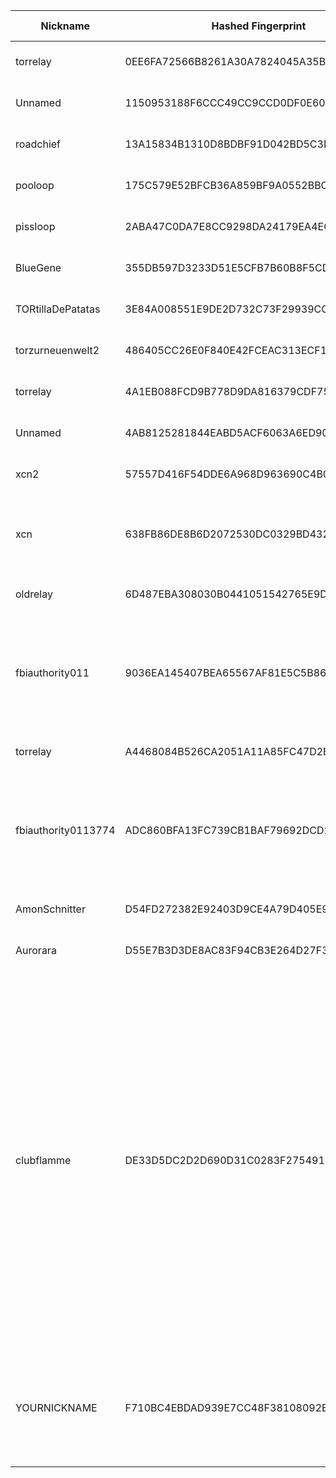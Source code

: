 | Nickname |  Hashed Fingerprint	| Or Addresses | Contact | Running | Flags | Last Seen | First Seen | Last Restarted | Advertised Bandwidth | Platform | Version | Version Status | Recommended Version | Verified hostnames | Exit policy |
|---|---|---|---|---|---|---|---|---|---|---|---|---|---|---|---|
|torrelay | 0EE6FA72566B8261A30A7824045A35B4826AA10B | ["172.239.66.162:9001","[2a01:7e03::2000:ceff:fe3b:c37a]:9001"] | bitmania@gmail.com | true | Running, V2Dir, Valid | 2025-09-30 19:00:00 | 2025-09-30 04:00:00 | 2025-09-30 03:14:49 | 0 | Tor 0.4.8.10 on Linux | 0.4.8.10 | recommended | true | ["172-239-66-162.ip.linodeusercontent.com"] | ["reject *:*"]|
|Unnamed | 1150953188F6CCC49CC9CCD0DF0E60D19F743C3C | ["45.137.99.41:5646"] | N/A | true | Running, V2Dir, Valid | 2025-09-30 19:00:00 | 2025-09-30 17:00:00 | 2025-09-30 15:54:22 | 0 | Tor 0.4.8.18 on Linux | 0.4.8.18 | recommended | true | N/A | ["reject *:*"]|
|roadchief | 13A15834B1310D8BDBF91D042BD5C3D78B095CF6 | ["46.23.108.232:443"] | N/A | true | Running, V2Dir, Valid | 2025-09-30 19:00:00 | 2025-09-30 17:00:00 | 2025-09-30 16:20:45 | 0 | Tor 0.4.8.18 on Linux | 0.4.8.18 | recommended | true | N/A | ["reject *:*"]|
|pooloop | 175C579E52BFCB36A859BF9A0552BBC2A2A79BA3 | ["209.38.41.167:443"] | large.vine6129@fastmail.com | true | Running, Valid | 2025-09-30 19:00:00 | 2025-09-30 15:00:00 | 2025-09-30 14:09:12 | 0 | Tor 0.4.8.18 on Linux | 0.4.8.18 | recommended | true | N/A | ["reject *:*"]|
|pissloop | 2ABA47C0DA7E8CC9298DA24179EA4EC039B6A568 | ["161.35.69.2:443"] | large.vine6129@fastmail.com | true | Running, Valid | 2025-09-30 19:00:00 | 2025-09-30 15:00:00 | 2025-09-30 14:21:51 | 0 | Tor 0.4.8.18 on Linux | 0.4.8.18 | recommended | true | N/A | ["reject *:*"]|
|BlueGene | 355DB597D3233D51E5CFB7B60B8F5CD013936105 | ["93.160.17.86:9025"] | N/A | true | Running, V2Dir, Valid | 2025-09-30 19:00:00 | 2025-09-30 01:00:00 | 2025-09-29 20:32:14 | 0 | Tor 0.4.8.16 on Linux | 0.4.8.16 | recommended | true | ["93-160-17-86-cable.dk.customer.tdc.net"] | ["reject *:*"]|
|TORtillaDePatatas | 3E84A008551E9DE2D732C73F29939CCADA7FFD8D | ["88.26.57.232:9002"] | jaime <at> jamezrin <dot> name | true | Running, V2Dir, Valid | 2025-09-30 19:00:00 | 2025-09-30 18:00:00 | 2025-09-30 17:25:35 | 0 | Tor 0.4.8.18 on Linux | 0.4.8.18 | recommended | true | N/A | ["reject *:*"]|
|torzurneuenwelt2 | 486405CC26E0F840E42FCEAC313ECF1D4D2BC16F | ["202.61.240.157:443","[2a03:4000:52:9d:481d:66ff:fe5e:52bc]:443"] | N/A | true | Running, Valid | 2025-09-30 19:00:00 | 2025-09-30 12:00:00 | 2025-09-30 11:07:45 | 0 | Tor 0.4.8.18 on Linux | 0.4.8.18 | recommended | true | ["fw.bock.network"] | ["reject *:*"]|
|torrelay | 4A1EB088FCD9B778D9DA816379CDF75E91AD63E4 | ["172.236.245.120:9001","[2a01:7e03::2000:a9ff:fecc:96ba]:9001"] | bitmania@gmail.com | true | Running, V2Dir, Valid | 2025-09-30 19:00:00 | 2025-09-30 04:00:00 | 2025-09-30 03:14:43 | 0 | Tor 0.4.8.10 on Linux | 0.4.8.10 | recommended | true | ["172-236-245-120.ip.linodeusercontent.com"] | ["reject *:*"]|
|Unnamed | 4AB8125281844EABD5ACF6063A6ED900C5EDCA76 | ["34.63.185.26:9001"] | N/A | true | Running, V2Dir, Valid | 2025-09-30 19:00:00 | 2025-09-30 18:00:00 | 2025-09-30 16:54:04 | 0 | Tor 0.4.8.10 on Linux | 0.4.8.10 | recommended | true | ["26.185.63.34.bc.googleusercontent.com"] | ["reject *:*"]|
|xcn2 | 57557D416F54DDE6A968D963690C4B0BBC281D8B | ["178.196.72.4:9001","[2a02:1210:16ea:6900:dea6:32ff:fe0e:2d78]:9001"] | N/A | true | Running, V2Dir, Valid | 2025-09-30 19:00:00 | 2025-09-30 19:00:00 | 2025-09-30 17:56:00 | 0 | Tor 0.4.8.18 on Linux | 0.4.8.18 | recommended | true | ["4.72.196.178.dynamic.cust.swisscom.net"] | ["reject *:*"]|
|xcn | 638FB86DE8B6D2072530DC0329BD432A47EF0AF3 | ["134.255.231.158:9001"] | matrix:@mrl56281:nope.chat hoster:zap-hosting.com memory:1 virtualization:baremetal os:Debian 12 ciissversion:2 trafficacct:1000 | true | Running, Valid | 2025-09-30 19:00:00 | 2025-09-30 09:00:00 | 2025-09-30 06:54:08 | 0 | Tor 0.4.8.18 on Linux | 0.4.8.18 | recommended | true | N/A | ["reject *:*"]|
|oldrelay | 6D487EBA308030B0441051542765E9DC192F9549 | ["198.244.201.86:9601"] | Random Person nobody@tor.org | true | Running, V2Dir, Valid | 2025-09-30 19:00:00 | 2025-09-30 18:00:00 | 2025-09-30 15:29:38 | 0 | Tor 0.4.8.14 on Linux | 0.4.8.14 | recommended | true | ["ns3206912.ip-198-244-201.eu"] | ["reject *:*"]|
|fbiauthority011 | 9036EA145407BEA65567AF81E5C5B8624183E684 | ["18.119.162.10:9001"] | fbiauthgerm274@ic3.ic3.gov | true | Exit, Running, Valid | 2025-09-30 19:00:00 | 2025-09-30 14:00:00 | 2025-09-30 13:12:32 | 0 | Tor 0.4.8.18 on Linux | 0.4.8.18 | recommended | true | ["ec2-18-119-162-10.us-east-2.compute.amazonaws.com"] | ["reject 0.0.0.0/8:*","reject 169.254.0.0/16:*","reject 127.0.0.0/8:*","reject 192.168.0.0/16:*","reject 10.0.0.0/8:*","reject 172.16.0.0/12:*","reject 18.119.162.10:*","accept *:80","accept *:443","reject *:*"]|
|torrelay | A4468084B526CA2051A11A85FC47D2B6B089D9E6 | ["45.33.116.241:9001","[2600:3c00::2000:d9ff:fe71:7723]:9001"] | bitmania@gmail.com | true | Running, V2Dir, Valid | 2025-09-30 19:00:00 | 2025-09-30 04:00:00 | 2025-09-30 03:06:53 | 0 | Tor 0.4.8.10 on Linux | 0.4.8.10 | recommended | true | ["45-33-116-241.ip.linodeusercontent.com"] | ["reject *:*"]|
|fbiauthority0113774 | ADC860BFA13FC739CB1BAF79692DCD2570DADE8B | ["3.139.59.216:9001"] | fbiauthgerm993774@ic3.ic3.gov | false | Exit, Running, Valid | 2025-09-30 14:00:00 | 2025-09-30 10:00:00 | 2025-09-30 13:12:40 | 0 | Tor 0.4.8.18 on Linux | 0.4.8.18 | recommended | true | ["ec2-3-139-59-216.us-east-2.compute.amazonaws.com"] | ["reject 0.0.0.0/8:*","reject 169.254.0.0/16:*","reject 127.0.0.0/8:*","reject 192.168.0.0/16:*","reject 10.0.0.0/8:*","reject 172.16.0.0/12:*","reject 3.139.59.216:*","accept *:80","accept *:443","reject *:*"]|
|AmonSchnitter | D54FD272382E92403D9CE4A79D405E976E7EF2FC | ["51.161.32.117:9001","[2607:5300:205:200::2d5]:9001"] | Amon Schnitter <amon.schnitter AT hotmail dot com> | true | Running, V2Dir, Valid | 2025-09-30 19:00:00 | 2025-09-30 00:00:00 | 2025-09-30 00:35:08 | 0 | Tor 0.4.8.16 on Linux | 0.4.8.16 | recommended | true | ["vps-eda50e35.vps.ovh.ca"] | ["reject *:*"]|
|Aurorara | D55E7B3D3DE8AC83F94CB3E264D27F35656DA623 | ["57.129.18.204:9090","[2001:41d0:700:7fcc::]:9090"] | Aurorararara@protonmail.ch | true | Running, V2Dir, Valid | 2025-09-30 19:00:00 | 2025-09-30 08:00:00 | 2025-09-30 07:01:47 | 0 | Tor 0.4.8.16 on Linux | 0.4.8.16 | recommended | true | ["ns3053169.ip-57-129-18.eu"] | ["reject *:*"]|
|clubflamme | DE33D5DC2D2D690D31C0283F275491E70D9F510C | ["108.181.69.243:443"] | m781@tutanota.com | true | Exit, Running, V2Dir, Valid | 2025-09-30 19:00:00 | 2025-09-30 03:00:00 | 2025-09-30 02:19:42 | 0 | Tor 0.4.8.18 on Linux | 0.4.8.18 | recommended | true | N/A | ["reject 0.0.0.0/8:*","reject 169.254.0.0/16:*","reject 127.0.0.0/8:*","reject 192.168.0.0/16:*","reject 10.0.0.0/8:*","reject 172.16.0.0/12:*","reject 108.181.69.243:*","accept *:20-21","accept *:43","accept *:53","accept *:80","accept *:110","accept *:143","accept *:220","accept *:443","accept *:873","accept *:989-990","accept *:991","accept *:992","accept *:993","accept *:995","accept *:1194","accept *:1293","accept *:3690","accept *:4321","accept *:5222-5223","accept *:5228","accept *:9418","accept *:11371","accept *:64738","reject *:*"]|
|YOURNICKNAME | F710BC4EBDAD939E7CC48F38108092B7DF75C185 | ["13.231.183.75:9001"] | YOUR_CONTACT (email or URL) | true | Exit, Running, Valid | 2025-09-30 19:00:00 | 2025-09-30 10:00:00 | 2025-09-30 08:59:18 | 0 | Tor 0.4.8.18 on Linux | 0.4.8.18 | recommended | true | ["ec2-13-231-183-75.ap-northeast-1.compute.amazonaws.com"] | ["reject 0.0.0.0/8:*","reject 169.254.0.0/16:*","reject 127.0.0.0/8:*","reject 192.168.0.0/16:*","reject 10.0.0.0/8:*","reject 172.16.0.0/12:*","reject 13.231.183.75:*","accept *:80","accept *:443","reject *:*"]|
